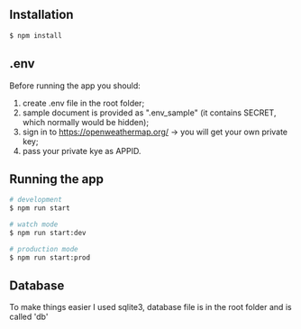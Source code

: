 ## Installation

```bash
$ npm install
```

## .env

Before running the app you should:

1. create .env file in the root folder;
2. sample document is provided as ".env_sample" (it contains SECRET, which normally would be hidden);
3. sign in to https://openweathermap.org/ -> you will get your own private key;
4. pass your private kye as APPID.

## Running the app

```bash
# development
$ npm run start

# watch mode
$ npm run start:dev

# production mode
$ npm run start:prod
```

## Database

To make things easier I used sqlite3, database file is in the root folder and is called 'db'
